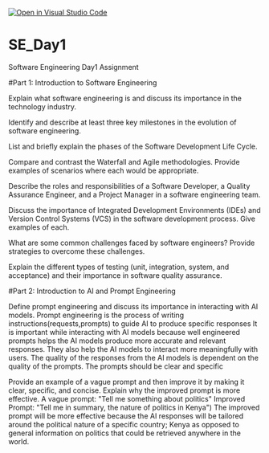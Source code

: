 [![Open in Visual Studio Code](https://classroom.github.com/assets/open-in-vscode-2e0aaae1b6195c2367325f4f02e2d04e9abb55f0b24a779b69b11b9e10269abc.svg)](https://classroom.github.com/online_ide?assignment_repo_id=18392942&assignment_repo_type=AssignmentRepo)
# SE_Day1
Software Engineering Day1 Assignment

#Part 1: Introduction to Software Engineering

Explain what software engineering is and discuss its importance in the technology industry.


Identify and describe at least three key milestones in the evolution of software engineering.


List and briefly explain the phases of the Software Development Life Cycle.


Compare and contrast the Waterfall and Agile methodologies. Provide examples of scenarios where each would be appropriate.


Describe the roles and responsibilities of a Software Developer, a Quality Assurance Engineer, and a Project Manager in a software engineering team.


Discuss the importance of Integrated Development Environments (IDEs) and Version Control Systems (VCS) in the software development process. Give examples of each.


What are some common challenges faced by software engineers? Provide strategies to overcome these challenges.


Explain the different types of testing (unit, integration, system, and acceptance) and their importance in software quality assurance.


#Part 2: Introduction to AI and Prompt Engineering


Define prompt engineering and discuss its importance in interacting with AI models.
Prompt engineering is the process of writing instructions(requests,prompts) to guide AI to produce specific responses
It is important while interacting with AI models because well engineered prompts helps the AI models produce more accurate and relevant responses. They also help the AI models to
interact more meaningfully with users. The quality of the responses from the AI models is dependent on the quality of the prompts. The prompts should be clear and specific

Provide an example of a vague prompt and then improve it by making it clear, specific, and concise. Explain why the improved prompt is more effective.
A vague prompt: "Tell me something about politics"
Improved Prompt: "Tell me in summary, the nature of politics in Kenya")
The improved prompt will be more effective because the AI responses will be tailored around the political nature of a specific country; Kenya as opposed to general information on politics that could be retrieved anywhere in the world.
